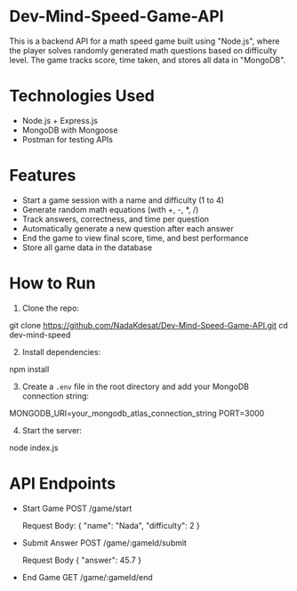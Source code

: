 # Dev-Mind-Speed-Game-API
This is a backend API for a math speed game built using "Node.js", where the player solves randomly generated math questions based on difficulty level. The game tracks score, time taken, and stores all data in "MongoDB".

# Technologies Used
- Node.js + Express.js
- MongoDB with Mongoose
- Postman for testing APIs

# Features
- Start a game session with a name and difficulty (1 to 4)
- Generate random math equations (with +, -, *, /)
- Track answers, correctness, and time per question
- Automatically generate a new question after each answer
- End the game to view final score, time, and best performance
- Store all game data in the database

# How to Run
1. Clone the repo:

git clone https://github.com/NadaKdesat/Dev-Mind-Speed-Game-API.git
cd dev-mind-speed

2. Install dependencies:

npm install

3. Create a `.env` file in the root directory and add your MongoDB connection string:

MONGODB_URI=your_mongodb_atlas_connection_string
PORT=3000

4. Start the server:

node index.js


# API Endpoints
- Start Game
    POST /game/start

    Request Body:
    {
    "name": "Nada",
    "difficulty": 2
    }

- Submit Answer
    POST /game/:gameId/submit

    Request Body
    {
    "answer": 45.7
    }

- End Game
    GET /game/:gameId/end
